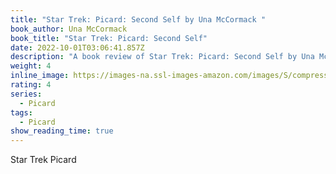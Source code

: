 ```yaml
---
title: "Star Trek: Picard: Second Self by Una McCormack "
book_author: Una McCormack
book_title: "Star Trek: Picard: Second Self"
date: 2022-10-01T03:06:41.857Z
description: "A book review of Star Trek: Picard: Second Self by Una McCormack"
weight: 4
inline_image: https://images-na.ssl-images-amazon.com/images/S/compressed.photo.goodreads.com/books/1662300847i/58439631.jpg
rating: 4
series:
  - Picard
tags:
  - Picard
show_reading_time: true
---
```

Star Trek Picard